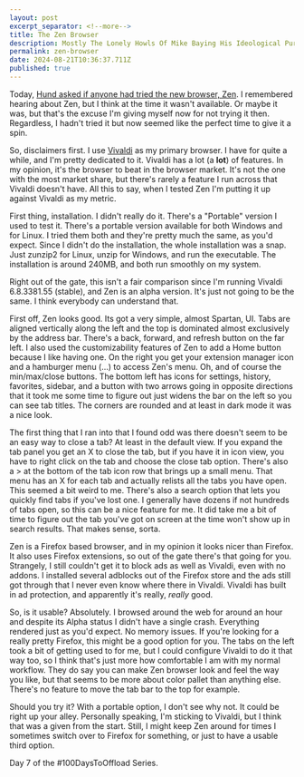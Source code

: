 ```yaml
---
layout: post
excerpt_separator: <!--more-->
title: The Zen Browser 
description: Mostly The Lonely Howls Of Mike Baying His Ideological Purity At The Moon
permalink: zen-browser 
date: 2024-08-21T10:36:37.711Z
published: true
---
```


Today, [Hund asked if anyone had tried the new browser, Zen](https://fosstodon.org/@hund/113007521043347619). I remembered hearing about Zen, but I think at the time it wasn't available. Or maybe it was, but that's the excuse I'm giving myself now for not trying it then. Regardless, I hadn't tried it but now seemed like the perfect time to give it a spin.

<!--more-->

So, disclaimers first. I use [Vivaldi](https://vivaldi.com) as my primary browser. I have for quite a while, and I'm pretty dedicated to it. Vivaldi has a lot (a **lot**) of features. In my opinion, it's the browser to beat in the browser market. It's not the one with the most market share, but there's rarely a feature I run across that Vivaldi doesn't have. All this to say, when I tested Zen I'm putting it up against Vivaldi as my metric.

First thing, installation. I didn't really do it. There's a "Portable" version I used to test it. There's a portable version available for both Windows and for Linux. I tried them both and they're pretty much the same, as you'd expect. Since I didn't do the installation, the whole installation was a snap. Just zunzip2 for Linux, unzip for Windows, and run the executable. The installation is around 240MB, and both run smoothly on my system.

Right out of the gate, this isn't a fair comparison since I'm running Vivaldi 6.8.3381.55 (stable), and Zen is an alpha version. It's just not going to be the same. I think everybody can understand that.

First off, Zen looks good. Its got a very simple, almost Spartan, UI. Tabs are aligned vertically along the left and the top is dominated almost exclusively by the address bar. There's a back, forward, and refresh button on the far left. I also used the customizability features of Zen to add a Home button because I like having one. On the right you get your extension manager icon and a hamburger menu (...) to access Zen's menu. Oh, and of course the min/max/close buttons. The bottom left has icons for settings, history, favorites, sidebar, and a button with two arrows going in opposite directions that it took me some time to figure out just widens the bar on the left so you can see tab titles. The corners are rounded and at least in dark mode it was a nice look.

The first thing that I ran into that I found odd was there doesn't seem to be an easy way to close a tab? At least in the default view. If you expand the tab panel you get an X to close the tab, but if you have it in icon view, you have to right click on the tab and choose the close tab option. There's also a > at the bottom of the tab icon row that brings up a small menu. That menu has an X for each tab and actually relists all the tabs you have open. This seemed a bit weird to me. There's also a search option that lets you quickly find tabs if you've lost one. I generally have dozens if not hundreds of tabs open, so this can be a nice feature for me. It did take me a bit of time to figure out the tab you've got on screen at the time won't show up in search results. That makes sense, sorta.

Zen is a Firefox based browser, and in my opinion it looks nicer than Firefox. It also uses Firefox extensions, so out of the gate there's that going for you. Strangely, I still couldn't get it to block ads as well as Vivaldi, even with no addons. I installed several adblocks out of the Firefox store and the ads still got through that I never even know where there in Vivaldi. Vivaldi has built in ad protection, and apparently it's really, _really_ good. 

So, is it usable? Absolutely. I browsed around the web for around an hour and despite its Alpha status I didn't have a single crash. Everything rendered just as you'd expect. No memory issues. If you're looking for a really pretty Firefox, this might be a good option for you. The tabs on the left took a bit of getting used to for me, but I could configure Vivaldi to do it that way too, so I think that's just more how comfortable I am with my normal workflow. They do say you can make Zen browser look and feel the way you like, but that seems to be more about color pallet than anything else. There's no feature to move the tab bar to the top for example. 

Should you try it? With a portable option, I don't see why not. It could be right up your alley. Personally speaking, I'm sticking to Vivaldi, but I think that was a given from the start. Still, I might keep Zen around for times I sometimes switch over to Firefox for something, or just to have a usable third option. 

Day 7 of the #100DaysToOffload Series.
